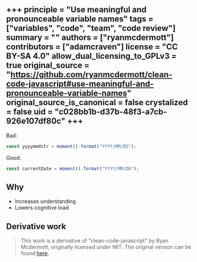 +++
principle = "Use meaningful and pronounceable variable names"
tags = ["variables", "code", "team", "code review"]
summary = ""
authors = ["ryanmcdermott"]
contributors = ["adamcraven"]
license = "CC BY-SA 4.0"
allow_dual_licensing_to_GPLv3 = true
original_source = "https://github.com/ryanmcdermott/clean-code-javascript#use-meaningful-and-pronounceable-variable-names"
original_source_is_canonical = false
crystalized = false
uid = "c028bb1b-d37b-48f3-a7cb-926e107df80c"
+++
----
Bad:

```js
const yyyymmdstr = moment().format("YYYY/MM/DD");
```

Good:
```js
const currentDate = moment().format("YYYY/MM/DD");
```

## Why

* Increases understanding
* Lowers cognitive load

## Derivative work

> This work is a derivative of "clean-code-javascript" by Ryan Mcdermott, originally licensed under MIT. The original version can be found [here](https://github.com/ryanmcdermott/clean-code-javascript/tree/3ff9eba6d460f31db8146762bade4fcc32626762?#use-meaningful-and-pronounceable-variable-names).